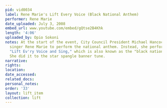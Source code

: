 ```yaml
---
pid: vid0034
label: Rene Marie's Lift Every Voice (Black National Anthem)
performer: Rene Marie
date_uploaded: July 3, 2008
embed_url: www.youtube.com/embed/gQtse2B4Khk
length: '4:06'
uploaded_by: Opio Sokoni
notes: At the start of the event, City Council President Michael Hancock introduced
  singer Rene Marie to perform the national anthem. Instead, she performed the song
  "Lift Ev'ry Voice and Sing," which is also known as the "black national anthem."
  She did it to the star spangle banner tune.
narrative: 
rights: 
location: 
date_accessed: 
related_docs: 
personal_notes: 
order: '33'
layout: lift_item
collection: lift
---
```

